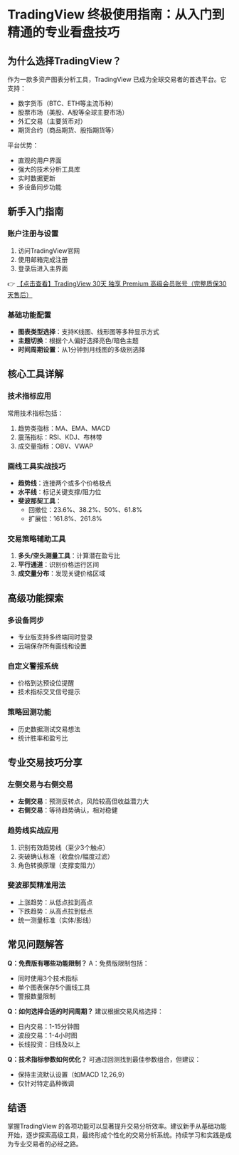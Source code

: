 # TradingView 终极使用指南：从入门到精通的专业看盘技巧

## 为什么选择TradingView？

作为一款多资产图表分析工具，TradingView 已成为全球交易者的首选平台。它支持：

- 数字货币（BTC、ETH等主流币种）
- 股票市场（美股、A股等全球主要市场）
- 外汇交易（主要货币对）
- 期货合约（商品期货、股指期货等）

平台优势：
- 直观的用户界面
- 强大的技术分析工具库
- 实时数据更新
- 多设备同步功能

## 新手入门指南

### 账户注册与设置
1. 访问TradingView官网
2. 使用邮箱完成注册
3. 登录后进入主界面

👉 [【点击查看】TradingView 30天 独享 Premium 高级会员账号（完整质保30天售后）](https://bit.ly/TradingView-Pro)

### 基础功能配置
- **图表类型选择**：支持K线图、线形图等多种显示方式
- **主题切换**：根据个人偏好选择亮色/暗色主题
- **时间周期设置**：从1分钟到月线图的多级别选择

## 核心工具详解

### 技术指标应用
常用技术指标包括：
1. 趋势类指标：MA、EMA、MACD
2. 震荡指标：RSI、KDJ、布林带
3. 成交量指标：OBV、VWAP

### 画线工具实战技巧
- **趋势线**：连接两个或多个价格极点
- **水平线**：标记关键支撑/阻力位
- **斐波那契工具**：
  - 回撤位：23.6%、38.2%、50%、61.8%
  - 扩展位：161.8%、261.8%

### 交易策略辅助工具
1. **多头/空头测量工具**：计算潜在盈亏比
2. **平行通道**：识别价格运行区间
3. **成交量分布**：发现关键价格区域

## 高级功能探索

### 多设备同步
- 专业版支持多终端同时登录
- 云端保存所有画线和设置

### 自定义警报系统
- 价格到达预设位提醒
- 技术指标交叉信号提示

### 策略回测功能
- 历史数据测试交易想法
- 统计胜率和盈亏比

## 专业交易技巧分享

### 左侧交易与右侧交易
- **左侧交易**：预测反转点，风险较高但收益潜力大
- **右侧交易**：等待趋势确认，相对稳健

### 趋势线实战应用
1. 识别有效趋势线（至少3个触点）
2. 突破确认标准（收盘价/幅度过滤）
3. 角色转换原理（支撑变阻力）

### 斐波那契精准用法
- 上涨趋势：从低点拉到高点
- 下跌趋势：从高点拉到低点
- 统一测量标准（实体/影线）

## 常见问题解答

**Q：免费版有哪些功能限制？**
A：免费版限制包括：
- 同时使用3个技术指标
- 单个图表保存5个画线工具
- 警报数量限制

**Q：如何选择合适的时间周期？**
建议根据交易风格选择：
- 日内交易：1-15分钟图
- 波段交易：1-4小时图
- 长线投资：日线及以上

**Q：技术指标参数如何优化？**
可通过回测找到最佳参数组合，但建议：
- 保持主流默认设置（如MACD 12,26,9）
- 仅针对特定品种微调

## 结语

掌握TradingView 的各项功能可以显著提升交易分析效率。建议新手从基础功能开始，逐步探索高级工具，最终形成个性化的交易分析系统。持续学习和实践是成为专业交易者的必经之路。